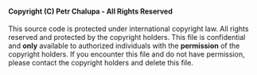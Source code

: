 #### **Copyright (C) Petr Chalupa - All Rights Reserved**

This source code is protected under international copyright law. All rights
reserved and protected by the copyright holders.
This file is confidential and **only** available to authorized individuals with the
**permission** of the copyright holders. If you encounter this file and do not have
permission, please contact the copyright holders and delete this file.
